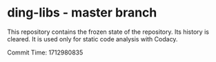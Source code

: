 # ding-libs - master branch

This repository contains the frozen state of the repository.
Its history is cleared. It is used only for static code
analysis with Codacy.

Commit Time: 1712980835
